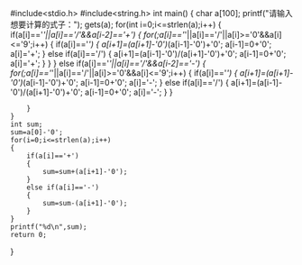 #include<stdio.h>
#include<string.h>
int main()
{
	char a[100];
	printf("请输入想要计算的式子：");
	gets(a);
	for(int i=0;i<=strlen(a);i++)
	{
		if(a[i]=='*'||a[i]=='/'&&a[i-2]=='+')
		{
			for(;a[i]=='*'||a[i]=='/'||a[i]>='0'&&a[i]<='9';i++)
			{
				if(a[i]=='*')
				{
					a[i+1]=(a[i+1]-'0')*(a[i-1]-'0')+'0';
					a[i-1]=0+'0';
					a[i]='+';
				}
				else if(a[i]=='/')
				{
					a[i+1]=(a[i-1]-'0')/(a[i+1]-'0')+'0';
					a[i-1]=0+'0';
					a[i]='+';
				} 
			}
		}
		else if(a[i]=='*'||a[i]=='/'&&a[i-2]=='-')
		{
			for(;a[i]=='*'||a[i]=='/'||a[i]>='0'&&a[i]<='9';i++)
			{
				if(a[i]=='*')
				{
					a[i+1]=(a[i+1]-'0')*(a[i-1]-'0')+'0';
					a[i-1]=0+'0';
					a[i]='-';
				}
				else if(a[i]=='/')
				{
					a[i+1]=(a[i-1]-'0')/(a[i+1]-'0')+'0';
					a[i-1]=0+'0';
					a[i]='-';
				} 
			}

		}
	}
	int sum;
	sum=a[0]-'0';
	for(i=0;i<=strlen(a);i++)
	{
		if(a[i]=='+')
		{
			sum=sum+(a[i+1]-'0');
		}
		else if(a[i]=='-')
		{
			sum=sum-(a[i+1]-'0');
		}
	}
	printf("%d\n",sum);
	return 0;
}

